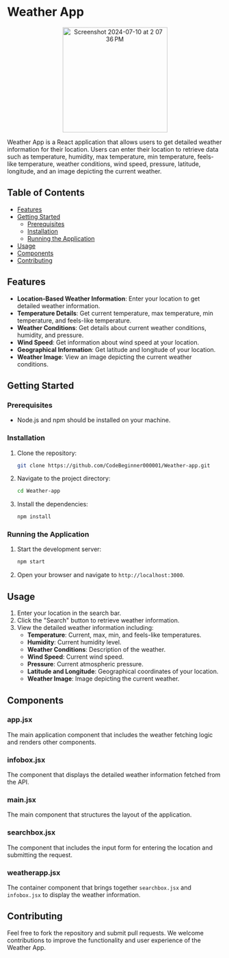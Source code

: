# Weather App
<p align="center">
<img width="245" alt="Screenshot 2024-07-10 at 2 07 36 PM" src="https://github.com/CodeBeginner000001/Weather-App/assets/92913917/dc5800be-10e4-4f4c-ac62-e64aa60669d2">
</p>
<p></p>
Weather App is a React application that allows users to get detailed weather information for their location. Users can enter their location to retrieve data such as temperature, humidity, max temperature, min temperature, feels-like temperature, weather conditions, wind speed, pressure, latitude, longitude, and an image depicting the current weather.

## Table of Contents

- [Features](#features)
- [Getting Started](#getting-started)
  - [Prerequisites](#prerequisites)
  - [Installation](#installation)
  - [Running the Application](#running-the-application)
- [Usage](#usage)
- [Components](#components)
- [Contributing](#contributing)

## Features

- **Location-Based Weather Information**: Enter your location to get detailed weather information.
- **Temperature Details**: Get current temperature, max temperature, min temperature, and feels-like temperature.
- **Weather Conditions**: Get details about current weather conditions, humidity, and pressure.
- **Wind Speed**: Get information about wind speed at your location.
- **Geographical Information**: Get latitude and longitude of your location.
- **Weather Image**: View an image depicting the current weather conditions.

## Getting Started

### Prerequisites

- Node.js and npm should be installed on your machine.

### Installation

1. Clone the repository:
   ```bash
   git clone https://github.com/CodeBeginner000001/Weather-app.git
   ```

2. Navigate to the project directory:
   ```bash
   cd Weather-app
   ```

3. Install the dependencies:
   ```bash
   npm install
   ```

### Running the Application

1. Start the development server:
   ```bash
   npm start
   ```

2. Open your browser and navigate to `http://localhost:3000`.

## Usage

1. Enter your location in the search bar.
2. Click the "Search" button to retrieve weather information.
3. View the detailed weather information including:
   - **Temperature**: Current, max, min, and feels-like temperatures.
   - **Humidity**: Current humidity level.
   - **Weather Conditions**: Description of the weather.
   - **Wind Speed**: Current wind speed.
   - **Pressure**: Current atmospheric pressure.
   - **Latitude and Longitude**: Geographical coordinates of your location.
   - **Weather Image**: Image depicting the current weather.

## Components

### app.jsx

The main application component that includes the weather fetching logic and renders other components.

### infobox.jsx

The component that displays the detailed weather information fetched from the API.

### main.jsx

The main component that structures the layout of the application.

### searchbox.jsx

The component that includes the input form for entering the location and submitting the request.

### weatherapp.jsx

The container component that brings together `searchbox.jsx` and `infobox.jsx` to display the weather information.

## Contributing

Feel free to fork the repository and submit pull requests. We welcome contributions to improve the functionality and user experience of the Weather App.
